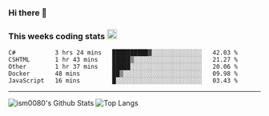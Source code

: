 ### Hi there 👋


### This weeks coding stats <img src="https://media1.giphy.com/media/LmNwrBhejkK9EFP504/giphy.gif?cid=ecf05e4723nsktnyyj53u162g7cy5rjqfg6gz06kxdg5y55g&rid=giphy.gif" width="20" height="20" />
<!--START_SECTION:waka-->
```text
C#           3 hrs 24 mins   ██████████▓░░░░░░░░░░░░░░   42.03 % 
CSHTML       1 hr 43 mins    █████▒░░░░░░░░░░░░░░░░░░░   21.27 % 
Other        1 hr 37 mins    █████░░░░░░░░░░░░░░░░░░░░   20.06 % 
Docker       48 mins         ██▒░░░░░░░░░░░░░░░░░░░░░░   09.98 % 
JavaScript   16 mins         █░░░░░░░░░░░░░░░░░░░░░░░░   03.43 % 
```
<!--END_SECTION:waka-->

---

![ism0080's Github Stats](https://github-readme-stats.vercel.app/api?username=ism0080&show_icons=true%hide_border=true&hide=issues)
![Top Langs](https://github-readme-stats.vercel.app/api/top-langs/?username=ism0080&layout=compact)

<!--
**ism0080/ism0080** is a ✨ _special_ ✨ repository because its `README.md` (this file) appears on your GitHub profile.

Here are some ideas to get you started:

- 🔭 I’m currently working on ...
- 🌱 I’m currently learning ...
- 👯 I’m looking to collaborate on ...
- 🤔 I’m looking for help with ...
- 💬 Ask me about ...
- 📫 How to reach me: ...
- 😄 Pronouns: ...
- ⚡ Fun fact: ...
-->
